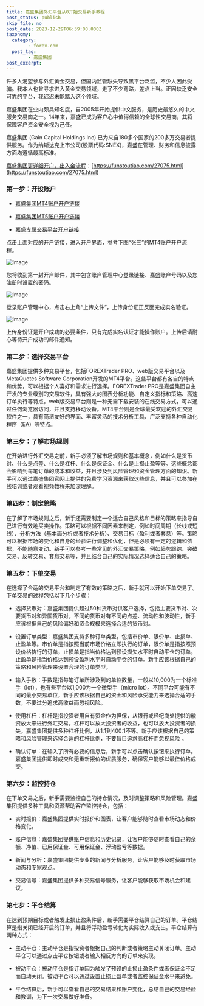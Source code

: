 ```yaml
---
title: 嘉盛集团外汇平台从0开始交易新手教程
post_status: publish
skip_file: no
post_date: 2023-12-29T06:39:00.000Z
taxonomy:
  category:
        - forex-com
  post_tag:
        - 嘉盛集团
post_excerpt: 
---
```

许多人渴望参与外汇黄金交易，但国内监管缺失导致黑平台泛滥，不少人因此受骗。我本人也曾寻求进入黄金交易领域，走了不少弯路，差点上当。正因缺乏安全可靠的平台，我迟迟未能踏入这个领域。

嘉盛集团在业内颇具知名度，自2005年开始提供中文服务，是历史最悠久的中文服务交易商之一。14年来，嘉盛已成为客户心中值得信赖的全球性交易商，其将保障客户资金安全视为己任。

嘉盛集团 (Gain Capital Holdings Inc) 已为来自180多个国家的200多万交易者提供服务。作为纳斯达克上市公司(股票代码:SNEX)，嘉盛在管理、财务和信息披露方面均遵循最高标准。

[嘉盛集团更详细开户，出入金流程](https://funstoutiao.com/27075.html)：[https://funstoutiao.com/27075.html](https://funstoutiao.com/27075.html)

### 第一步：开设账户

* [嘉盛集团MT4账户开户链接](https://s.ssgg.net/jsmt4)

* [嘉盛集团MT5账户开户链接](https://s.ssgg.net/jsmt5)

* [嘉盛专属交易平台开户链接](https://s.ssgg.net/js)

点击上面对应的开户链接，进入开户界面，参考下图“张三”的MT4账户开户流程。

![Image](https://prod-files-secure.s3.us-west-2.amazonaws.com/39ed1227-6d7d-4570-be36-9ccd4a2c4241/7a167aea-686b-400d-af59-4e18eb607a40/640.png?X-Amz-Algorithm=AWS4-HMAC-SHA256&X-Amz-Content-Sha256=UNSIGNED-PAYLOAD&X-Amz-Credential=ASIAZI2LB466XYRB5NCW%2F20250328%2Fus-west-2%2Fs3%2Faws4_request&X-Amz-Date=20250328T221310Z&X-Amz-Expires=3600&X-Amz-Security-Token=IQoJb3JpZ2luX2VjEP7%2F%2F%2F%2F%2F%2F%2F%2F%2F%2FwEaCXVzLXdlc3QtMiJHMEUCIDS6f9%2BL%2Fcihh%2BOc%2FFgQrtnUJj%2FYmeiiTcv5eKHulGEfAiEAo40R%2BYkFaIVfujZ%2BI8bvuXtdHWB5nhsSm6kP%2BaXatQEq%2FwMIZxAAGgw2Mzc0MjMxODM4MDUiDCA7UImBmQvM1WsIESrcA15b%2FLAUCW8CY7qBd2dlHSn4%2BPDA7o3KWxpRkrjmieKclyalkNATq8QEnao6mphGP8YanyhLyet94OmWA3HhX34Gc3Z6MHqM1GQUVWef65oaCep%2Few7m0XBoMBv418blGzJWMNN1CwDA6PlzG6mLouBjFO8LkdCVitiZ42qwZM%2BG3IKtUC2nPuKxkR4tQNS0eJEX880%2B7uTPG5zNNt9tmpIkq8zpj3a9sUl3uugQ6R2PCoqVfD2erZim9Jp51el9xx2gf4ndEVoWd6zEatWgrPeLXDISOLvQUBuYRJgPUytTV9BA8b8rVf41kcMf8PvKpRJLAAkRdY%2F9YaFQbpiBC2NLND%2Flm8MtbJoMwBXU4J59e5PLHjTgi8eBhT%2BGsmgpNzOWZRZJxmmjccjFdUtukMsl9np0trL3v3usu%2Ba91XJnhUcVcdw%2B8NrVlKrkK1EF%2Ff028IMiZbRVQRVv4EMuGANUIMdhqvsM2A2Fl211b9o8af%2F58tBdTG4p9ktZ6zFjljs5hXd0xFsN14zkjvISasL5onk4Jcu3zrZz7yBWArV%2FI9bYBcYoO75UNWVwPBj6DLxj1Sokb4ouongxouhsPji0xiAwH%2FNQzH6zXo1%2BAtqi102%2F5CQzQEGxQNEXMKionL8GOqUBhqnNrtTanALiTOMQ%2BJWkDcnwzYSZuunQQTRnt0vHzK08PiWedgspPqOw8TbmP5qrIA7lWIZRRoyBZRi68zcBTzJsJSBng1%2BPPoYYJarb3vdScgEFEy%2BCCPdtdPwoVQQcs8RaW3tVWL5TzYAyxLpcpwCguQhNtCujmHD%2FX0q18mUm%2BacqwC1SttuRkINFvuUoTDeXOCa1aHRyG8AWf30jwvDBQq0D&X-Amz-Signature=7b15ecc9afc34feab73f9dbc8a6b51a0be24701bcf3a0a13d65e467bdfaca246&X-Amz-SignedHeaders=host&x-id=GetObject)

您将收到第一封开户邮件，其中包含账户管理中心登录链接、嘉盛账户号码以及您注册时设置的密码。

![Image](https://prod-files-secure.s3.us-west-2.amazonaws.com/39ed1227-6d7d-4570-be36-9ccd4a2c4241/eaa1c6b3-2877-4284-a0e1-530e222c27fb/image.png?X-Amz-Algorithm=AWS4-HMAC-SHA256&X-Amz-Content-Sha256=UNSIGNED-PAYLOAD&X-Amz-Credential=ASIAZI2LB466XYRB5NCW%2F20250328%2Fus-west-2%2Fs3%2Faws4_request&X-Amz-Date=20250328T221310Z&X-Amz-Expires=3600&X-Amz-Security-Token=IQoJb3JpZ2luX2VjEP7%2F%2F%2F%2F%2F%2F%2F%2F%2F%2FwEaCXVzLXdlc3QtMiJHMEUCIDS6f9%2BL%2Fcihh%2BOc%2FFgQrtnUJj%2FYmeiiTcv5eKHulGEfAiEAo40R%2BYkFaIVfujZ%2BI8bvuXtdHWB5nhsSm6kP%2BaXatQEq%2FwMIZxAAGgw2Mzc0MjMxODM4MDUiDCA7UImBmQvM1WsIESrcA15b%2FLAUCW8CY7qBd2dlHSn4%2BPDA7o3KWxpRkrjmieKclyalkNATq8QEnao6mphGP8YanyhLyet94OmWA3HhX34Gc3Z6MHqM1GQUVWef65oaCep%2Few7m0XBoMBv418blGzJWMNN1CwDA6PlzG6mLouBjFO8LkdCVitiZ42qwZM%2BG3IKtUC2nPuKxkR4tQNS0eJEX880%2B7uTPG5zNNt9tmpIkq8zpj3a9sUl3uugQ6R2PCoqVfD2erZim9Jp51el9xx2gf4ndEVoWd6zEatWgrPeLXDISOLvQUBuYRJgPUytTV9BA8b8rVf41kcMf8PvKpRJLAAkRdY%2F9YaFQbpiBC2NLND%2Flm8MtbJoMwBXU4J59e5PLHjTgi8eBhT%2BGsmgpNzOWZRZJxmmjccjFdUtukMsl9np0trL3v3usu%2Ba91XJnhUcVcdw%2B8NrVlKrkK1EF%2Ff028IMiZbRVQRVv4EMuGANUIMdhqvsM2A2Fl211b9o8af%2F58tBdTG4p9ktZ6zFjljs5hXd0xFsN14zkjvISasL5onk4Jcu3zrZz7yBWArV%2FI9bYBcYoO75UNWVwPBj6DLxj1Sokb4ouongxouhsPji0xiAwH%2FNQzH6zXo1%2BAtqi102%2F5CQzQEGxQNEXMKionL8GOqUBhqnNrtTanALiTOMQ%2BJWkDcnwzYSZuunQQTRnt0vHzK08PiWedgspPqOw8TbmP5qrIA7lWIZRRoyBZRi68zcBTzJsJSBng1%2BPPoYYJarb3vdScgEFEy%2BCCPdtdPwoVQQcs8RaW3tVWL5TzYAyxLpcpwCguQhNtCujmHD%2FX0q18mUm%2BacqwC1SttuRkINFvuUoTDeXOCa1aHRyG8AWf30jwvDBQq0D&X-Amz-Signature=65a484347aef534dbc800108c5fc47b04118dbb6393337d452d70735698681ae&X-Amz-SignedHeaders=host&x-id=GetObject)

登录账户管理中心，点击右上角“上传文件”，上传身份证正反面完成实名验证。

![Image](https://prod-files-secure.s3.us-west-2.amazonaws.com/39ed1227-6d7d-4570-be36-9ccd4a2c4241/54090639-09fc-46b4-a135-e0289f707147/image.png?X-Amz-Algorithm=AWS4-HMAC-SHA256&X-Amz-Content-Sha256=UNSIGNED-PAYLOAD&X-Amz-Credential=ASIAZI2LB466XYRB5NCW%2F20250328%2Fus-west-2%2Fs3%2Faws4_request&X-Amz-Date=20250328T221310Z&X-Amz-Expires=3600&X-Amz-Security-Token=IQoJb3JpZ2luX2VjEP7%2F%2F%2F%2F%2F%2F%2F%2F%2F%2FwEaCXVzLXdlc3QtMiJHMEUCIDS6f9%2BL%2Fcihh%2BOc%2FFgQrtnUJj%2FYmeiiTcv5eKHulGEfAiEAo40R%2BYkFaIVfujZ%2BI8bvuXtdHWB5nhsSm6kP%2BaXatQEq%2FwMIZxAAGgw2Mzc0MjMxODM4MDUiDCA7UImBmQvM1WsIESrcA15b%2FLAUCW8CY7qBd2dlHSn4%2BPDA7o3KWxpRkrjmieKclyalkNATq8QEnao6mphGP8YanyhLyet94OmWA3HhX34Gc3Z6MHqM1GQUVWef65oaCep%2Few7m0XBoMBv418blGzJWMNN1CwDA6PlzG6mLouBjFO8LkdCVitiZ42qwZM%2BG3IKtUC2nPuKxkR4tQNS0eJEX880%2B7uTPG5zNNt9tmpIkq8zpj3a9sUl3uugQ6R2PCoqVfD2erZim9Jp51el9xx2gf4ndEVoWd6zEatWgrPeLXDISOLvQUBuYRJgPUytTV9BA8b8rVf41kcMf8PvKpRJLAAkRdY%2F9YaFQbpiBC2NLND%2Flm8MtbJoMwBXU4J59e5PLHjTgi8eBhT%2BGsmgpNzOWZRZJxmmjccjFdUtukMsl9np0trL3v3usu%2Ba91XJnhUcVcdw%2B8NrVlKrkK1EF%2Ff028IMiZbRVQRVv4EMuGANUIMdhqvsM2A2Fl211b9o8af%2F58tBdTG4p9ktZ6zFjljs5hXd0xFsN14zkjvISasL5onk4Jcu3zrZz7yBWArV%2FI9bYBcYoO75UNWVwPBj6DLxj1Sokb4ouongxouhsPji0xiAwH%2FNQzH6zXo1%2BAtqi102%2F5CQzQEGxQNEXMKionL8GOqUBhqnNrtTanALiTOMQ%2BJWkDcnwzYSZuunQQTRnt0vHzK08PiWedgspPqOw8TbmP5qrIA7lWIZRRoyBZRi68zcBTzJsJSBng1%2BPPoYYJarb3vdScgEFEy%2BCCPdtdPwoVQQcs8RaW3tVWL5TzYAyxLpcpwCguQhNtCujmHD%2FX0q18mUm%2BacqwC1SttuRkINFvuUoTDeXOCa1aHRyG8AWf30jwvDBQq0D&X-Amz-Signature=e79492f86ddedf2621ace1eb0bcd112a5a539711a3146078aa21b9c147b36f25&X-Amz-SignedHeaders=host&x-id=GetObject)

上传身份证是开户成功的必要条件，只有完成实名认证才能操作账户。上传后请耐心等待开户成功的邮件通知。

### 第二步：选择交易平台

嘉盛集团提供多种交易平台，包括FOREXTrader PRO、web版交易平台以及MetaQuotes Software Corporation开发的MT4平台。这些平台都有各自的特点和优势，可以根据个人喜好和需求进行选择。FOREXTrader PRO是嘉盛集团自主开发的专业级别的交易软件，具有强大的图表分析功能、自定义指标和策略、高速订单执行等特点。web版交易平台则是一种无需下载安装的在线交易方式，可以通过任何浏览器访问，并且支持移动设备。MT4平台则是全球最受欢迎的外汇交易软件之一，具有简洁友好的界面、丰富灵活的技术分析工具、广泛支持各种自动化程序（EA）等特点。

### 第三步：了解市场规则

在开始进行外汇交易之前，新手必须了解市场规则和基本概念，例如什么是货币对、什么是点差、什么是杠杆、什么是保证金、什么是止损止盈等等。这些概念都会影响到每笔订单的成本和收益，并且涉及到风险管理和资金管理方面的知识。新手可以通过嘉盛集团官网上提供的免费学习资源来获取这些信息，并且可以参加在线培训或者观看视频教程来加深理解。

### 第四步：制定策略

在了解了市场规则之后，新手还需要制定一个适合自己风格和目标的策略来指导自己进行有效地买卖操作。策略可以根据不同因素来制定，例如时间周期（长线或短线）、分析方法（基本面分析或者技术分析）、交易目标（盈利或者套息）等。策略可以根据市场的变化和自身的经验进行调整和优化，但是必须有一定的逻辑和依据，不能随意变动。新手可以参考一些常见的外汇交易策略，例如趋势跟踪、突破交易、反转交易、套息交易等，并且结合自己的实际情况选择适合自己的策略。

### 第五步：下单交易

在选择了合适的交易平台和制定了有效的策略之后，新手就可以开始下单交易了。下单交易的过程包括以下几个步骤：

* 选择货币对：嘉盛集团提供超过50种货币对供客户选择，包括主要货币对、次要货币对和异国货币对。不同的货币对有不同的点差、流动性和波动性，新手应该根据自己的风险偏好和资金规模来选择合适的货币对。

* 设置订单类型：嘉盛集团支持多种订单类型，包括市价单、限价单、止损单、止盈单等。市价单是指按照当前市场价格立即执行的订单，限价单是指按照预设价格执行的订单，止损单是指当价格达到预设损失水平时自动平仓的订单，止盈单是指当价格达到预设盈利水平时自动平仓的订单。新手应该根据自己的策略和风险管理来设置合理的订单类型。

* 输入手数：手数是指每笔订单所涉及到的单位数量，一般以10,000为一个标准手（lot），也有些平台以1,000为一个微型手（micro lot）。不同平台可能有不同的最小交易单位，新手应该根据自己的资金和风险承受能力来选择合适的手数，不要过分追求高收益而忽视风险。

* 使用杠杆：杠杆是指投资者用自有资金作为担保，从银行或经纪商处提供的融资放大来进行外汇交易。杠杆可以放大投资者的收益，也可以放大投资者的损失。嘉盛集团提供多种杠杆比例，从1:1到400:1不等。新手应该根据自己的策略和风险管理来选择合适的杠杆比例，不要盲目追求高杠杆而忽视风险 。

* 确认订单：在输入了所有必要的信息后，新手可以点击确认按钮来执行订单。嘉盛集团提供即时成交和无重新报价的优质服务，确保客户能够以最佳价格成交。

### 第六步：监控持仓

在下单交易之后，新手需要监控自己的持仓情况，及时调整策略和风险管理。嘉盛集团提供多种工具和资源帮助客户监控持仓，包括：

* 实时报价：嘉盛集团提供实时报价和图表，让客户能够随时查看市场动态和价格变化。

* 账户信息：嘉盛集团提供账户信息和历史记录，让客户能够随时查看自己的余额、净值、已用保证金、可用保证金、浮动盈亏等数据。

* 新闻与分析：嘉盛集团提供专业的新闻与分析服务，让客户能够及时获取市场动态和专家观点。

* 交易信号：嘉盛集团提供多种交易信号服务，让客户能够获取市场机会和建议。

### 第七步：平仓结算

在达到预期目标或者触发止损止盈条件后，新手需要平仓结算自己的订单。平仓结算是指关闭已经开启的订单，并且将浮动盈亏转化为实际收入或支出。平仓结算有两种方式：

* 主动平仓：主动平仓是指投资者根据自己的判断或者策略主动关闭订单。主动平仓可以通过点击平仓按钮或者输入相反方向的订单来实现。

* 被动平仓：被动平仓是指订单因为触发了预设的止损止盈条件或者保证金不足而自动关闭。被动平仓可以通过设置止损止盈单或者监控保证金水平来避免。

* 平仓结算后，新手可以查看自己的交易结果和账户变化，总结自己的交易经验和教训，为下一次交易做好准备。